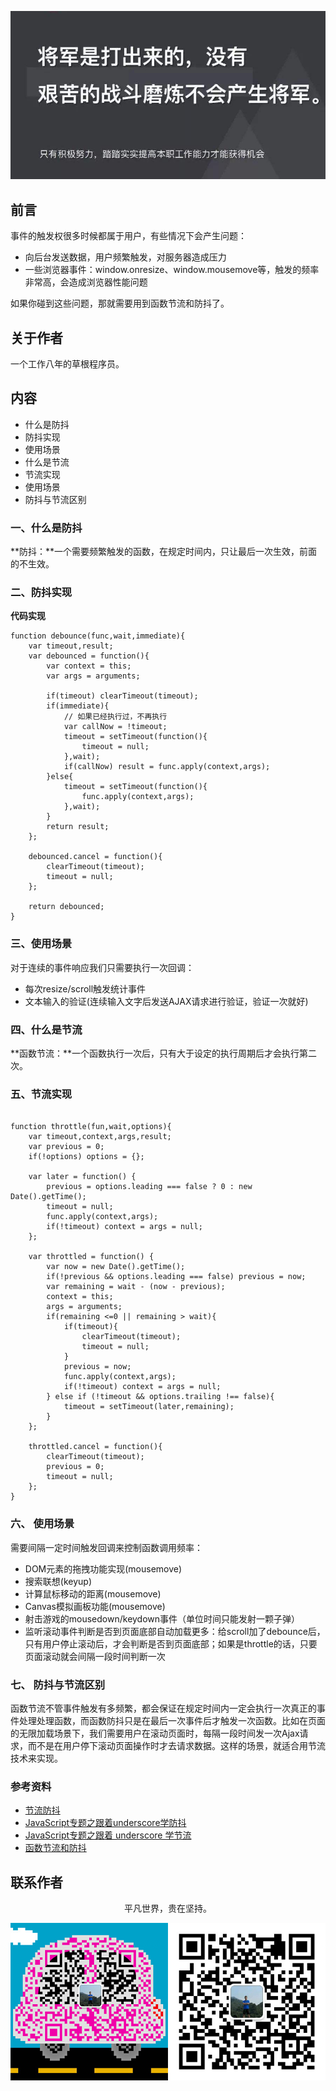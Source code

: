 ![image](../img/timg.jpg)
<br>

## 前言

事件的触发权很多时候都属于用户，有些情况下会产生问题：

- 向后台发送数据，用户频繁触发，对服务器造成压力
- 一些浏览器事件：window.onresize、window.mousemove等，触发的频率非常高，会造成浏览器性能问题

如果你碰到这些问题，那就需要用到函数节流和防抖了。

## 关于作者

一个工作八年的草根程序员。

## 内容

- 什么是防抖
- 防抖实现
- 使用场景
- 什么是节流
- 节流实现
- 使用场景
- 防抖与节流区别

### 一、什么是防抖

**防抖：**一个需要频繁触发的函数，在规定时间内，只让最后一次生效，前面的不生效。

### 二、防抖实现

**代码实现**

```
function debounce(func,wait,immediate){
    var timeout,result;
    var debounced = function(){
        var context = this;
        var args = arguments;

        if(timeout) clearTimeout(timeout);
        if(immediate){
            // 如果已经执行过，不再执行
            var callNow = !timeout;
            timeout = setTimeout(function(){
                timeout = null;
            },wait);
            if(callNow) result = func.apply(context,args);
        }else{
            timeout = setTimeout(function(){
                func.apply(context,args);
            },wait);
        }
        return result;
    };
    
    debounced.cancel = function(){
        clearTimeout(timeout);
        timeout = null;
    };

    return debounced;
}

```

### 三、使用场景

对于连续的事件响应我们只需要执行一次回调：

- 每次resize/scroll触发统计事件
- 文本输入的验证(连续输入文字后发送AJAX请求进行验证，验证一次就好)

### 四、什么是节流

**函数节流：**一个函数执行一次后，只有大于设定的执行周期后才会执行第二次。

### 五、节流实现

```

function throttle(fun,wait,options){
    var timeout,context,args,result;
    var previous = 0;
    if(!options) options = {};

    var later = function() {
        previous = options.leading === false ? 0 : new Date().getTime();
        timeout = null;
        func.apply(context,args);
        if(!timeout) context = args = null;
    };

    var throttled = function() {
        var now = new Date().getTime();
        if(!previous && options.leading === false) previous = now;
        var remaining = wait - (now - previous);
        context = this;
        args = arguments;
        if(remaining <=0 || remaining > wait){
            if(timeout){
                clearTimeout(timeout);
                timeout = null;
            }
            previous = now;
            func.apply(context,args);
            if(!timeout) context = args = null;
        } else if (!timeout && options.trailing !== false){
            timeout = setTimeout(later,remaining);
        }
    };

    throttled.cancel = function(){
        clearTimeout(timeout);
        previous = 0;
        timeout = null;
    };
}

```

### 六、 使用场景

需要间隔一定时间触发回调来控制函数调用频率：

- DOM元素的拖拽功能实现(mousemove)
- 搜索联想(keyup)
- 计算鼠标移动的距离(mousemove)
- Canvas模拟画板功能(mousemove)
- 射击游戏的mousedown/keydown事件（单位时间只能发射一颗子弹）
- 监听滚动事件判断是否到页面底部自动加载更多：给scroll加了debounce后，只有用户停止滚动后，才会判断是否到页面底部；如果是throttle的话，只要页面滚动就会间隔一段时间判断一次

### 七、 防抖与节流区别

函数节流不管事件触发有多频繁，都会保证在规定时间内一定会执行一次真正的事件处理处理函数，而函数防抖只是在最后一次事件后才触发一次函数。比如在页面的无限加载场景下，我们需要用户在滚动页面时，每隔一段时间发一次Ajax请求，而不是在用户停下滚动页面操作时才去请求数据。这样的场景，就适合用节流技术来实现。

### 参考资料

- [节流防抖](https://muyiy.vip/blog/7/7.1.html)
- [JavaScript专题之跟着underscore学防抖](https://github.com/mqyqingfeng/Blog/issues/22)
- [JavaScript专题之跟着 underscore 学节流](https://github.com/mqyqingfeng/Blog/issues/26)
- [函数节流和防抖](https://github.com/ljianshu/Blog/issues/43)

## 联系作者

<div align="center">
    <p>
        平凡世界，贵在坚持。
    </p>
    <img src="../img/contact.png" />
</div>